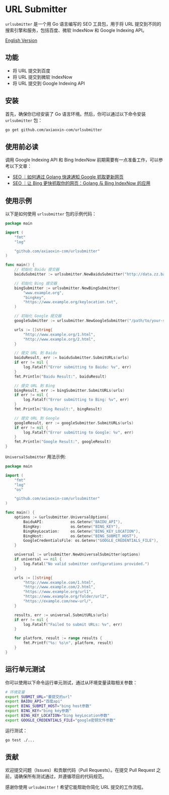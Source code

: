 # URL Submitter

`urlsubmitter` 是一个用 Go 语言编写的 SEO 工具包，用于将 URL 提交到不同的搜索引擎和服务，包括百度、微软 IndexNow 和 Google Indexing API。

[English Version](./README_en.md)

## 功能

- 将 URL 提交到百度
- 将 URL 提交到微软 IndexNow
- 将 URL 提交到 Google Indexing API

## 安装

首先，确保你已经安装了 Go 语言环境。然后，你可以通过以下命令安装 `urlsubmitter` 包：

```sh
go get github.com/axiaoxin-com/urlsubmitter
```

## 使用前必读

调用 Google Indexing API 和 Bing IndexNow 前期需要有一点准备工作，可以参考以下文章：

- [SEO ｜如何通过 Golang 快速通知 Google 抓取更新网页](https://blog.axiaoxin.com/post/how-to-use-golang-call-google-indexing-api/)
- [SEO ｜让 Bing 更快抓取你的网页：Golang 与 Bing IndexNow 的应用](https://blog.axiaoxin.com/post/how-to-use-golang-call-bing-indexnow/)

## 使用示例

以下是如何使用 `urlsubmitter` 包的示例代码：

```go
package main

import (
    "fmt"
    "log"

    "github.com/axiaoxin-com/urlsubmitter"
)

func main() {
    // 初始化 Baidu 提交器
    baiduSubmitter := urlsubmitter.NewBaiduSubmitter("http://data.zz.baidu.com/urls?site=https://www.example.org&token=baidutoken")

    // 初始化 Bing 提交器
    bingSubmitter := urlsubmitter.NewBingSubmitter(
        "www.example.org",
        "bingkey",
        "https://www.example.org/keylocation.txt",
    )

    // 初始化 Google 提交器
    googleSubmitter := urlsubmitter.NewGoogleSubmitter("/path/to/your-svc-account-keys.json")

    urls := []string{
        "http://www.example.org/1.html",
        "http://www.example.org/2.html",
    }

    // 提交 URL 到 Baidu
    baiduResult, err := baiduSubmitter.SubmitURLs(urls)
    if err != nil {
        log.Fatalf("Error submitting to Baidu: %v", err)
    }
    fmt.Println("Baidu Result:", baiduResult)

    // 提交 URL 到 Bing
    bingResult, err := bingSubmitter.SubmitURLs(urls)
    if err != nil {
        log.Fatalf("Error submitting to Bing: %v", err)
    }
    fmt.Println("Bing Result:", bingResult)

    // 提交 URL 到 Google
    googleResult, err := googleSubmitter.SubmitURLs(urls)
    if err != nil {
        log.Fatalf("Error submitting to Google: %v", err)
    }
    fmt.Println("Google Result:", googleResult)
}
```

`UniversalSubmitter` 用法示例:

```go
package main

import (
	"fmt"
	"log"
	"os"

	"github.com/axiaoxin-com/urlsubmitter"
)

func main() {
	options := &urlsubmitter.UniversalOptions{
		BaiduAPI:            os.Getenv("BAIDU_API"),
		BingKey:             os.Getenv("BING_KEY"),
		BingKeyLocation:     os.Getenv("BING_KEY_LOCATION"),
		BingHost:            os.Getenv("BING_SUBMIT_HOST"),
		GoogleCredentialsFile: os.Getenv("GOOGLE_CREDENTIALS_FILE"),
	}

	universal := urlsubmitter.NewUniversalSubmitter(options)
	if universal == nil {
		log.Fatal("No valid submitter configurations provided.")
	}

	urls := []string{
		"http://www.example.com/1.html",
		"http://www.example.com/2.html",
		"https://www.example.org/url1",
		"https://www.example.org/folder/url2",
		"https://example.com/new-url/",
	}

	results, err := universal.SubmitURLs(urls)
	if err != nil {
		log.Fatalf("Failed to submit URLs: %v", err)
	}

	for platform, result := range results {
		fmt.Printf("%s: %s\n", platform, result)
	}
}
```

## 运行单元测试

你可以使用以下命令运行单元测试，通过从环境变量读取相关参数：

```sh
# 环境变量
export SUBMIT_URL="要提交的url"
export BAIDU_API="百度api"
export BING_SUBMIT_HOST="bing host参数"
export BING_KEY="bing key参数"
export BING_KEY_LOCATION="bing keyLocation参数"
export GOOGLE_CREDENTIALS_FILE="google密钥文件参数"
```

运行测试：

```sh
go test ./...
```

## 贡献

欢迎提交问题（Issues）和贡献代码（Pull Requests）。在提交 Pull Request 之前，请确保所有测试通过，并遵循项目的代码规范。

感谢你使用 `urlsubmitter`！希望它能帮助你简化 URL 提交的工作流程。
